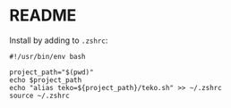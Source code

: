 # README

Install by adding to `.zshrc`:
```shell
#!/usr/bin/env bash

project_path="$(pwd)"
echo $project_path
echo "alias teko=${project_path}/teko.sh" >> ~/.zshrc
source ~/.zshrc
```